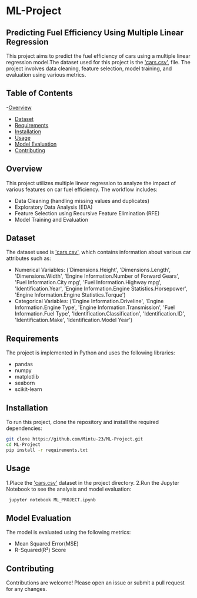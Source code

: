 # ML-Project
## Predicting Fuel Efficiency Using Multiple Linear Regression

This project aims to predict the fuel efficiency of cars using a multiple linear regression model.The dataset used for this project is the ['cars.csv'](./cars.csv), file. The project involves data cleaning, feature selection, model training, and evaluation using various metrics.

## Table of Contents
-[Overview](#overview)
- [Dataset](#dataset)  
- [Requirements](#requirements)  
- [Installation](#installation)  
- [Usage](#usage)  
- [Model Evaluation](#model-evaluation)   
- [Contributing](#contributing)  
 

## Overview

This project utilizes multiple linear regression to analyze the impact of various features on car fuel efficiency. The workflow includes:

- Data Cleaning (handling missing values and duplicates)
- Exploratory Data Analysis (EDA)
- Feature Selection using Recursive Feature Elimination (RFE)
- Model Training and Evaluation
  
## Dataset  
The dataset used is ['cars.csv'](./cars.csv), which contains information about various car attributes such as:

- Numerical Variables: ('Dimensions.Height', 'Dimensions.Length', 'Dimensions.Width',
       'Engine Information.Number of Forward Gears',
       'Fuel Information.City mpg', 'Fuel Information.Highway mpg',
       'Identification.Year',
       'Engine Information.Engine Statistics.Horsepower',
       'Engine Information.Engine Statistics.Torque')
- Categorical Variables: ('Engine Information.Driveline', 'Engine Information.Engine Type',
       'Engine Information.Transmission', 'Fuel Information.Fuel Type',
       'Identification.Classification', 'Identification.ID',
       'Identification.Make', 'Identification.Model Year')

## Requirements
The project is implemented in Python and uses the following libraries:

- pandas
- numpy
- matplotlib
- seaborn
- scikit-learn

## Installation
To run this project, clone the repository and install the required dependencies:
```bash
git clone https://github.com/Mintu-23/ML-Project.git
cd ML-Project
pip install -r requirements.txt
```

## Usage
1.Place the ['cars.csv'](./cars.csv) dataset in the project directory.
2.Run the Jupyter Notebook to see the analysis and model evaluation:
```bash
 jupyter notebook ML_PROJECT.ipynb
```
## Model Evaluation
The model is evaluated using the following metrics:
- Mean Squared Error(MSE)
- R-Squared(R²) Score
  
## Contributing
Contributions are welcome! Please open an issue or submit a pull request for any changes.




